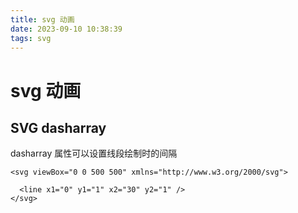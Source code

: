 ```yaml
---
title: svg 动画
date: 2023-09-10 10:38:39
tags: svg
---
```


# svg 动画

## SVG dasharray 
dasharray 属性可以设置线段绘制时的间隔
```vue
<svg viewBox="0 0 500 500" xmlns="http://www.w3.org/2000/svg">
 
  <line x1="0" y1="1" x2="30" y2="1" />
</svg>


```